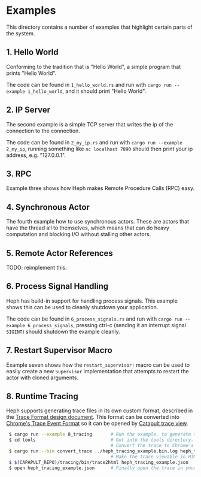 # Examples

This directory contains a number of examples that highlight certain parts of the
system.


## 1. Hello World

Conforming to the tradition that is "Hello World", a simple program that prints
"Hello World".

The code can be found in `1_hello_world.rs` and run with `cargo run --example
1_hello_world`, and it should print "Hello World".


## 2. IP Server

The second example is a simple TCP server that writes the ip of the connection
to the connection.

The code can be found in `2_my_ip.rs` and run with `cargo run --example
2_my_ip`, running something like `nc localhost 7890` should then print your ip
address, e.g. "127.0.0.1".


## 3. RPC

Example three shows how Heph makes Remote Procedure Calls (RPC) easy.


## 4. Synchronous Actor

The fourth example how to use synchronous actors. These are actors that have the
thread all to themselves, which means that can do heavy computation and blocking
I/O without stalling other actors.


## 5. Remote Actor References

TODO: reimplement this.


## 6. Process Signal Handling

Heph has build-in support for handling process signals. This example shows this
can be used to cleanly shutdown your application.

The code can be found in `6_process_signals.rs` and run with `cargo run
--example 6_process_signals`, pressing ctrl-c (sending it an interrupt signal
`SIGINT`) should shutdown the example cleanly.


## 7. Restart Supervisor Macro

Example seven shows how the `restart_supervisor!` macro can be used to easily
create a new `Supervisor` implementation that attempts to restart the actor with
cloned arguments.


## 8. Runtime Tracing

Heph supports generating trace files in its own custom format, described in the
[Trace Format design document]. This format can be converted into [Chrome's
Trace Event Format] so it can be opened by [Catapult trace view].

```bash
 $ cargo run --example 8_tracing       # Run the example, to generate the trace.
 $ cd tools                            # Got into the tools directory.
                                       # Convert the trace to Chrome's format.
 $ cargo run --bin convert_trace ../heph_tracing_example.bin.log heph_tracing_example.json
                                       # Make the trace viewable in HTML.
 $ $(CAPAPULT_REPO)/tracing/bin/trace2html heph_tracing_example.json
 $ open heph_tracing_example.json      # Finally open the trace in your browser.
```

[Trace Format design document]: ../doc/Trace%20Format.md
[Chrome's Trace Event Format]: https://docs.google.com/document/d/1CvAClvFfyA5R-PhYUmn5OOQtYMH4h6I0nSsKchNAySU/preview
[Catapult trace view]: https://chromium.googlesource.com/catapult/+/refs/heads/master/tracing/README.md
